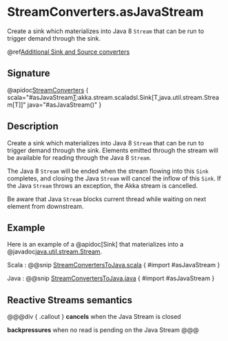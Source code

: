 # StreamConverters.asJavaStream

Create a sink which materializes into Java 8 `Stream` that can be run to trigger demand through the sink.

@ref[Additional Sink and Source converters](../index.md#additional-sink-and-source-converters)

## Signature

@apidoc[StreamConverters](StreamConverters$) { scala="#asJavaStream[T]():akka.stream.scaladsl.Sink[T,java.util.stream.Stream[T]]" java="#asJavaStream()" }

## Description

Create a sink which materializes into Java 8 `Stream` that can be run to trigger demand through the sink.
Elements emitted through the stream will be available for reading through the Java 8 `Stream`.

The Java 8 `Stream` will be ended when the stream flowing into this `Sink` completes, and closing the Java
`Stream` will cancel the inflow of this `Sink`. If the Java `Stream` throws an exception, the Akka stream is cancelled.

Be aware that Java `Stream` blocks current thread while waiting on next element from downstream.

## Example

Here is an example of a @apidoc[Sink] that materializes into a @javadoc[java.util.stream.Stream](java.util.stream.Stream). 

Scala
:   @@snip [StreamConvertersToJava.scala](/gemini-docs/src/test/scala/docs/stream/operators/converters/StreamConvertersToJava.scala) { #import #asJavaStream }

Java
:   @@snip [StreamConvertersToJava.java](/gemini-docs/src/test/java/jdocs/stream/operators/converters/StreamConvertersToJava.java) { #import #asJavaStream }


## Reactive Streams semantics

@@@div { .callout }
**cancels** when the Java Stream is closed

**backpressures** when no read is pending on the Java Stream
@@@
